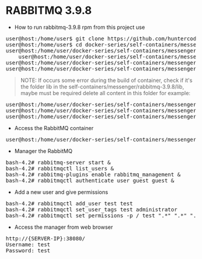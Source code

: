 # RABBITMQ 3.9.8

- How to run rabbitmq-3.9.8 rpm from this project use

<pre>
user@host:/home/user$ git clone https://github.com/huntercodexs/docker-series.git .
user@host:/home/user$ cd docker-series/self-containers/messenger/rabbitmq-3.9.8
user@host:/home/user/docker-series/self-containers/messenger/rabbitmq-3.9.8$ docker network create open_network
    user@host:/home/user/docker-series/self-containers/messenger/rabbitmq-3.9.8$ docker-compose up --build
user@host:/home/user/docker-series/self-containers/messenger/rabbitmq-3.9.8$ [Ctrl+C]
user@host:/home/user/docker-series/self-containers/messenger/rabbitmq-3.9.8$ docker-compose start
</pre>

> NOTE: If occurs some error during the build of container, check if it's the folder lib in the
> self-containers/messenger/rabbitmq-3.9.8/lib, maybe must be required delete all content in this folder
> for example:

<pre>
user@host:/home/user/docker-series/self-containers/messenger/rabbitmq-3.9.8$ cd lib
user@host:/home/user/docker-series/self-containers/messenger/rabbitmq-3.9.8$ rm -rf .*
user@host:/home/user/docker-series/self-containers/messenger/rabbitmq-3.9.8$ rm -rf *
</pre>

- Access the RabbitMQ container

<pre>
user@host:/home/user/docker-series/self-containers/messenger/rabbitmq-3.9.8$ docker exec -it rabbitmq-3.9.8 /bin/bash
</pre>

- Manager the RabbitMQ
<pre>
bash-4.2# rabbitmq-server start &
bash-4.2# rabbitmqctl list_users &
bash-4.2# rabbitmq-plugins enable rabbitmq_management &
bash-4.2# rabbitmqctl authenticate_user guest guest &
</pre>  

- Add a new user and give permissions
<pre>
bash-4.2# rabbitmqctl add_user test test
bash-4.2# rabbitmqctl set_user_tags test administrator
bash-4.2# rabbitmqctl set_permissions -p / test ".*" ".*" ".*"
</pre>

- Access the manager from web browser
<pre>
http://{SERVER-IP}:38080/
Username: test
Password: test
</pre>

